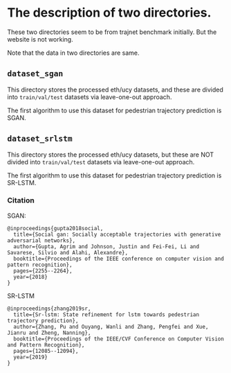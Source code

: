 # The description of two directories.

These two directories seem to be from trajnet benchmark initially. 
But the website is not working.

Note that the data in two directories are same.

## `dataset_sgan` 
This directory stores the processed eth/ucy datasets,
and these are divided into `train/val/test` datasets via leave-one-out approach.

The first algorithm to use this dataset for pedestrian trajectory prediction is SGAN.

## `dataset_srlstm`
This directory stores the processed eth/ucy datasets, 
but these are NOT divided into `train/val/test` datasets via leave-one-out approach.

The first algorithm to use this dataset for pedestrian trajectory prediction is SR-LSTM.

### Citation
SGAN:
````
@inproceedings{gupta2018social,
  title={Social gan: Socially acceptable trajectories with generative adversarial networks},
  author={Gupta, Agrim and Johnson, Justin and Fei-Fei, Li and Savarese, Silvio and Alahi, Alexandre},
  booktitle={Proceedings of the IEEE conference on computer vision and pattern recognition},
  pages={2255--2264},
  year={2018}
}
````
SR-LSTM
```
@inproceedings{zhang2019sr,
  title={Sr-lstm: State refinement for lstm towards pedestrian trajectory prediction},
  author={Zhang, Pu and Ouyang, Wanli and Zhang, Pengfei and Xue, Jianru and Zheng, Nanning},
  booktitle={Proceedings of the IEEE/CVF Conference on Computer Vision and Pattern Recognition},
  pages={12085--12094},
  year={2019}
}
```